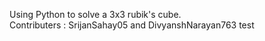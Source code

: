 Using Python to solve a 3x3 rubik's cube. <br>
Contributers : SrijanSahay05 and DivyanshNarayan763
test
